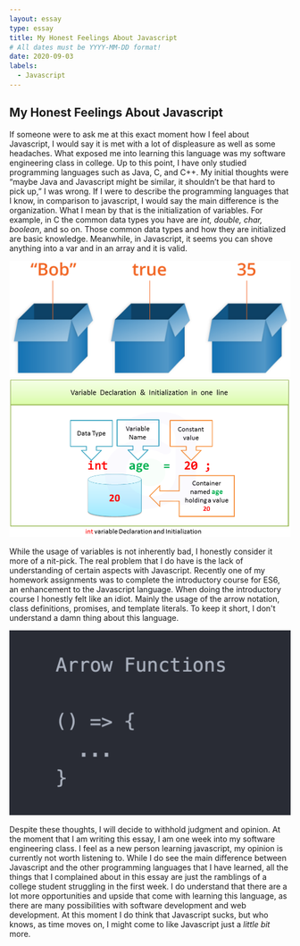 ```yaml
---
layout: essay
type: essay
title: My Honest Feelings About Javascript
# All dates must be YYYY-MM-DD format!
date: 2020-09-03
labels:
  - Javascript
---
```


## My Honest Feelings About Javascript

If someone were to ask me at this exact moment how I feel about Javascript, I would say it is met with a lot of displeasure as well as some headaches. What exposed me into learning this language was my software engineering class in college. Up to this point, I have only studied programming languages such as Java, C, and C++. My initial thoughts were “maybe Java and Javascript might be similar, it shouldn’t be that hard to pick up,” I was wrong. If I were to describe the programming languages that I know, in comparison to javascript, I would say the main difference is the organization. What I mean by that is the initialization of variables. For example, in C the common data types you have are *int, double, char, boolean*, and so on. Those common data types and how they are initialized are basic knowledge. Meanwhile, in Javascript, it seems you can shove anything into a var and in an array and it is valid.

<img class="ui medium left floated image" src="../images/js.png">
<img class="ui medium right floated image" src="../images/variableDec.png">

While the usage of variables is not inherently bad, I honestly consider it more of a nit-pick. The real problem that I do have is the lack of understanding of certain aspects with Javascript. Recently one of my homework assignments was to complete the introductory course for ES6, an enhancement to the Javascript language. When doing the introductory course I honestly felt like an idiot. Mainly the usage of the arrow notation, class definitions, promises, and template literals. To keep it short, I don't understand a damn thing about this language.

<img class="ui medium left floated image" src="../images/arrow.png">

Despite these thoughts, I will decide to withhold judgment and opinion. At the moment that I am writing this essay, I am one week into my software engineering class. I feel as a new person learning javascript, my opinion is currently not worth listening to. While I do see the main difference between Javascript and the other programming languages that I have learned, all the things that I complained about in this essay are just the ramblings of a college student struggling in the first week. I do understand that there are a lot more opportunities and upside that come with learning this language, as there are many possibilities with software development and web development. At this moment I do think that Javascript sucks, but who knows, as time moves on, I might come to like Javascript just a *little bit* more.
